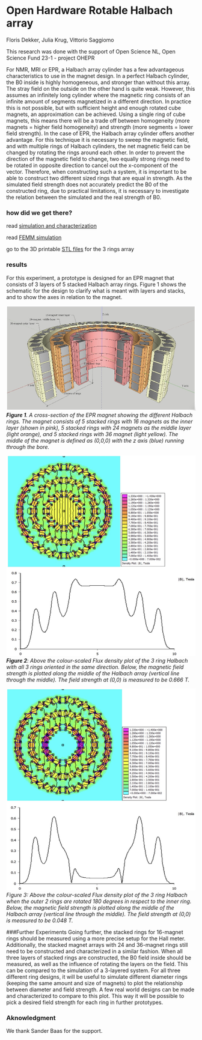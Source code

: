 # Open Hardware Rotable Halbach array

Floris Dekker, Julia Krug, Vittorio Saggiomo

This research was done with the support of Open Science NL, Open Science Fund 23-1 - project OHEPR  

For NMR, MRI or EPR, a Halbach array cylinder has a few advantageous characteristics to use in the magnet design. In a perfect Halbach cylinder, the B0 inside is highly homogeneous, and stronger than without this array. The stray field on the outside on the other hand is quite weak. However, this assumes an infinitely long cylinder where the magnetic ring consists of an infinite amount of segments magnetized in a different direction. In practice this is not possible, but with sufficient height and enough rotated cube magnets, an approximation can be achieved. Using a single ring of cube magnets, this means there will be a trade off between homogeneity (more magnets = higher field homogeneity) and strength (more segments = lower field strength). 
In the case of EPR, the Halbach array cylinder offers another advantage. For this technique it is necessary to sweep the magnetic field, and with multiple rings of Halbach cylinders, the net magnetic field can be changed by rotating the rings around each other. In order to prevent the direction of the magnetic field to change, two equally strong rings need to be rotated in opposite direction to cancel out the x-component of the vector. Therefore, when constructing such a system, it is important to be able to construct two different sized rings that are equal in strength. As the simulated field strength does not accurately predict the B0 of the constructed ring, due to practical limitations, it is necessary to investigate the relation between the simulated and the real strength of B0.

### how did we get there? 

read [simulation and characterization](simulation.md) 

read [FEMM simulation](femm.md) 

go to the 3D printable [STL files](stl) for the 3 rings array 


### results 
For this experiment, a prototype is designed for an EPR magnet that consists of 3 layers of 5 stacked Halbach array rings. Figure 1 shows the schematic for the design to clarify what is meant with layers and stacks, and to show the axes in relation to the magnet.

![](img/main1.jpg)
***Figure 1**. A cross-section of the EPR magnet showing the different Halbach rings. The magnet consists of 5 stacked rings with 16 magnets as the inner layer (shown in pink), 5 stacked rings with 24 magnets as the middle layer (light orange), and 5 stacked rings with 36 magnet (light yellow). The middle of the magnet is defined as (0,0,0) with the z axis (blue) running through the bore.*

![](img/main2.jpg)
***Figure 2**: Above the colour-scaled Flux density plot of the 3 ring Halbach with all 3 rings oriented in the same direction. Below, the magnetic field strength is plotted along the middle of the Halbach array (vertical line through the middle). The field strength at (0,0) is measured to be 0.666 T.*

![](img/main3.jpg)
*Figure 3: Above the colour-scaled Flux density plot of the 3 ring Halbach when the outer 2 rings are rotated 180 degrees in respect to the inner ring. Below, the magnetic field strength is plotted along the middle of the Halbach array (vertical line through the middle). The field strength at (0,0) is measured to be 0.048 T.*


###Further Experiments
Going further, the stacked rings for 16-magnet rings should be measured using a more precise setup for the Hall meter. Additionally, the stacked magnet arrays with 24 and 36-magnet rings still need to be constructed and characterized in a similar fashion. 
When all three layers of stacked rings are constructed, the B0 field inside should be measured, as well as the influence of rotating the layers on the field. This can be compared to the simulation of a 3-layered system.
For all three different ring designs, it will be useful to simulate different diameter rings (keeping the same amount and size of magnets) to plot the relationship between diameter and field strength. A few real world designs can be made and characterized to compare to this plot. This way it will be possible to pick a desired field strength for each ring in further prototypes.

### Aknowledgment 

We thank Sander Baas for the support. 
